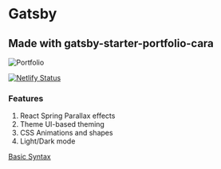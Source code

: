 # Gatsby

## Made with gatsby-starter-portfolio-cara
![Portfolio](https://img.shields.io/badge/Gatsby-Portfolio-brightgreen)

[![Netlify Status](https://api.netlify.com/api/v1/badges/56728106-fb0b-42fc-8779-b7750d2e69f5/deploy-status)](https://app.netlify.com/sites/gatsbee-g1/deploys)

### Features

1. React Spring Parallax effects
2. Theme UI-based theming
3. CSS Animations and shapes
4. Light/Dark mode


[Basic Syntax](https://www.markdownguide.org/basic-syntax/)


